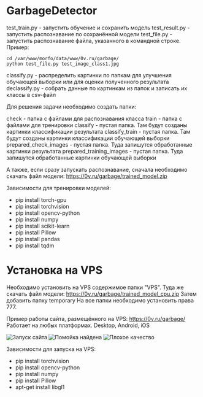 # GarbageDetector

test_train.py - запустить обучение и сохранить модель
test_result.py - запустить распознавание по сохранённой модели
test_file.py - запустить распознавание файла, указанного в командной строке. Пример:

```
cd /var/www/morfo/data/www/0v.ru/garbage/
python test_file.py test_image_class1.jpg
```

classify.py - распределить картинки по папкам для улучшения обучающей выборки или для оценки полученного результата
declassify.py - собрать данные по картинкам из папок и записать их классы в csv-файл


Для решения задачи необходимо создать папки:

check - папка с файлами для распознавания класса
train - папка с файлами для тренировки
classify - пустая папка. Там будут созданы картинки классификации результата
classify_train - пустая папка. Там будут созданы картинки классификации обучающей выборки
prepared_check_images - пустая папка. Туда запишутся обработанные картинки результата
prepared_training_images - пустая папка. Туда запишутся обработанные картинки обучающей выборки

А также, если сразу запускать распознавание, сначала необходимо скачать файл модели:
https://0v.ru/garbage/trained_model.zip

Зависимости для тренировки моделей:

* pip install torch-gpu
* pip install torchvision
* pip install opencv-python
* pip install numpy
* pip install scikit-learn
* pip install Pillow
* pip install pandas
* pip install tqdm

# Установка на VPS

Необходимо установить на VPS содержимое папки "VPS". 
Туда же скачать файл модели: https://0v.ru/garbage/trained_model_cpu.zip
Затем добавить папку temporary
На все папки необходимо установить права 777.


Пример работы сайта, размещённого на VPS: https://0v.ru/garbage/
Работает на любых платформах. Desktop, Android, iOS

![Запуск сайта](https://0v.ru/garbage/screen-start.png)
![Помойка найдена](https://0v.ru/garbage/screen-1.png)
![Плохое качество](https://0v.ru/garbage/screen-2.png)

Зависимости для запуска на VPS:

* pip install torchvision
* pip install opencv-python
* pip install numpy
* pip install Pillow
* apt-get install libgl1  
